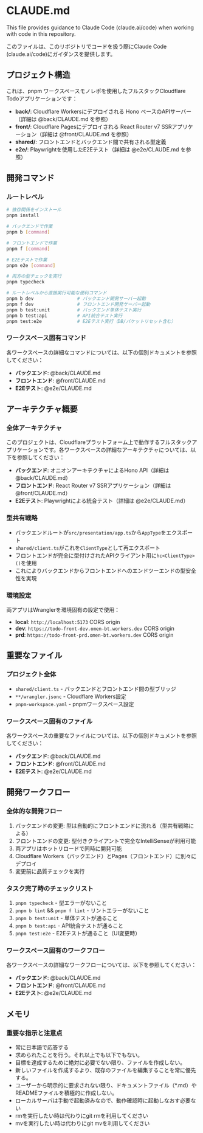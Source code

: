 # CLAUDE.md

This file provides guidance to Claude Code (claude.ai/code) when working with code in this repository.

このファイルは、このリポジトリでコードを扱う際にClaude Code (claude.ai/code)にガイダンスを提供します。

## プロジェクト構造

これは、pnpm ワークスペースモノレポを使用したフルスタックCloudflare Todoアプリケーションです：

- **back/**: Cloudflare Workersにデプロイされる Hono ベースのAPIサーバー（詳細は @back/CLAUDE.md を参照）
- **front/**: Cloudflare Pagesにデプロイされる React Router v7 SSRアプリケーション（詳細は @front/CLAUDE.md を参照）
- **shared/**: フロントエンドとバックエンド間で共有される型定義
- **e2e/**: Playwrightを使用したE2Eテスト（詳細は @e2e/CLAUDE.md を参照）

## 開発コマンド

### ルートレベル
```bash
# 依存関係をインストール
pnpm install

# バックエンドで作業
pnpm b [command]

# フロントエンドで作業
pnpm f [command]

# E2Eテストで作業
pnpm e2e [command]

# 両方の型チェックを実行
pnpm typecheck

# ルートレベルから直接実行可能な便利コマンド
pnpm b dev                # バックエンド開発サーバー起動
pnpm f dev                # フロントエンド開発サーバー起動
pnpm b test:unit          # バックエンド単体テスト実行
pnpm b test:api           # API統合テスト実行
pnpm test:e2e             # E2Eテスト実行（DB/バケットリセット含む）
```

### ワークスペース固有コマンド
各ワークスペースの詳細なコマンドについては、以下の個別ドキュメントを参照してください：
- **バックエンド**: @back/CLAUDE.md
- **フロントエンド**: @front/CLAUDE.md 
- **E2Eテスト**: @e2e/CLAUDE.md

## アーキテクチャ概要

### 全体アーキテクチャ
このプロジェクトは、Cloudflareプラットフォーム上で動作するフルスタックアプリケーションです。各ワークスペースの詳細なアーキテクチャについては、以下を参照してください：

- **バックエンド**: オニオンアーキテクチャによるHono API（詳細は @back/CLAUDE.md）
- **フロントエンド**: React Router v7 SSRアプリケーション（詳細は @front/CLAUDE.md）
- **E2Eテスト**: Playwrightによる統合テスト（詳細は @e2e/CLAUDE.md）

### 型共有戦略
- バックエンドルートが`src/presentation/app.ts`から`AppType`をエクスポート
- `shared/client.ts`がこれを`ClientType`として再エクスポート
- フロントエンドが完全に型付けされたAPIクライアント用に`hc<ClientType>()`を使用
- これによりバックエンドからフロントエンドへのエンドツーエンドの型安全性を実現

### 環境設定
両アプリはWranglerを環境固有の設定で使用：
- **local**: `http://localhost:5173` CORS origin
- **dev**: `https://todo-front-dev.omen-bt.workers.dev` CORS origin  
- **prd**: `https://todo-front-prd.omen-bt.workers.dev` CORS origin

## 重要なファイル

### プロジェクト全体
- `shared/client.ts` - バックエンドとフロントエンド間の型ブリッジ
- `**/wrangler.jsonc` - Cloudflare Workers設定
- `pnpm-workspace.yaml` - pnpmワークスペース設定

### ワークスペース固有のファイル
各ワークスペースの重要なファイルについては、以下の個別ドキュメントを参照してください：
- **バックエンド**: @back/CLAUDE.md
- **フロントエンド**: @front/CLAUDE.md 
- **E2Eテスト**: @e2e/CLAUDE.md

## 開発ワークフロー

### 全体的な開発フロー
1. バックエンドの変更: 型は自動的にフロントエンドに流れる（型共有戦略による）
2. フロントエンドの変更: 型付きクライアントで完全なIntelliSenseが利用可能
3. 両アプリはホットリロードで同時に開発可能
4. Cloudflare Workers（バックエンド）とPages（フロントエンド）に別々にデプロイ
5. 変更前に品質チェックを実行

### タスク完了時のチェックリスト
1. `pnpm typecheck` - 型エラーがないこと
2. `pnpm b lint` && `pnpm f lint` - リントエラーがないこと  
3. `pnpm b test:unit` - 単体テストが通ること
4. `pnpm b test:api` - API統合テストが通ること
5. `pnpm test:e2e` - E2Eテストが通ること（UI変更時）

### ワークスペース固有のワークフロー
各ワークスペースの詳細なワークフローについては、以下を参照してください：
- **バックエンド**: @back/CLAUDE.md
- **フロントエンド**: @front/CLAUDE.md 
- **E2Eテスト**: @e2e/CLAUDE.md

## メモリ

### 重要な指示と注意点
- 常に日本語で応答する
- 求められたことを行う。それ以上でも以下でもない。
- 目標を達成するために絶対に必要でない限り、ファイルを作成しない。
- 新しいファイルを作成するより、既存のファイルを編集することを常に優先する。
- ユーザーから明示的に要求されない限り、ドキュメントファイル（*.md）やREADMEファイルを積極的に作成しない。
- ローカルサーバは手動で起動済みなので、動作確認時に起動しなおす必要ない
- rmを実行したい時は代わりにgit rmを利用してください
- mvを実行したい時は代わりにgit mvを利用してください